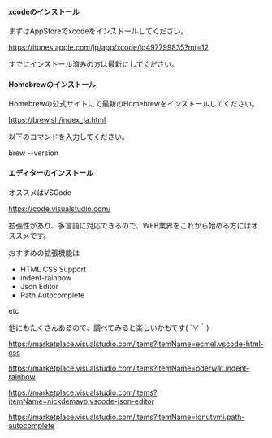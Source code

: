 #### xcodeのインストール

まずはAppStoreでxcodeをインストールしてください。

https://itunes.apple.com/jp/app/xcode/id497799835?mt=12

すでにインストール済みの方は最新にしてください。



#### Homebrewのインストール

Homebrewの公式サイトにて最新のHomebrewをインストールしてください。

https://brew.sh/index_ja.html

以下のコマンドを入力してください。

brew --version



#### エディターのインストール

オススメはVSCode

https://code.visualstudio.com/

拡張性があり、多言語に対応できるので、WEB業界をこれから始める方にはオススメです。

おすすめの拡張機能は

- HTML CSS Support
- indent-rainbow
- Json Editor
- Path Autocomplete

etc

他にもたくさんあるので、調べてみると楽しいかもです( ´∀｀)

https://marketplace.visualstudio.com/items?itemName=ecmel.vscode-html-css

https://marketplace.visualstudio.com/items?itemName=oderwat.indent-rainbow

https://marketplace.visualstudio.com/items?itemName=nickdemayo.vscode-json-editor

https://marketplace.visualstudio.com/items?itemName=ionutvmi.path-autocomplete
